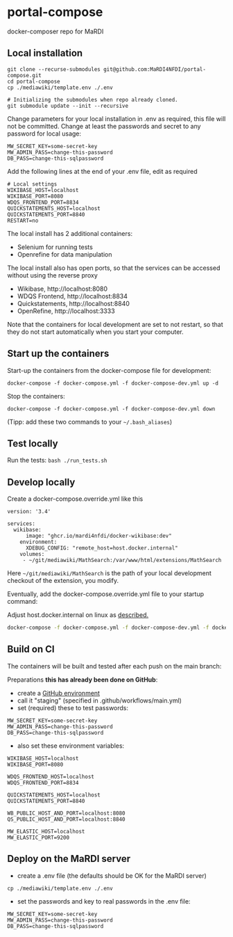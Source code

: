 # portal-compose
docker-composer repo for MaRDI

## Local installation
```
git clone --recurse-submodules git@github.com:MaRDI4NFDI/portal-compose.git
cd portal-compose
cp ./mediawiki/template.env ./.env

# Initializing the submodules when repo already cloned. 
git submodule update --init --recursive
```

Change parameters for your local installation in .env as required, this file will not be committed.
Change at least the passwords and secret to any password for local usage:
```
MW_SECRET_KEY=some-secret-key
MW_ADMIN_PASS=change-this-password
DB_PASS=change-this-sqlpassword
```
Add the following lines at the end of your .env file, edit as required
```
# Local settings
WIKIBASE_HOST=localhost
WIKIBASE_PORT=8080    
WDQS_FRONTEND_PORT=8834
QUICKSTATEMENTS_HOST=localhost
QUICKSTATEMENTS_PORT=8840
RESTART=no
```

The local install has 2 additional containers:
* Selenium for running tests
* Openrefine for data manipulation

The local install also has open ports, so that the services can be accessed without using the reverse proxy
* Wikibase, http://localhost:8080
* WDQS Frontend, http://localhost:8834
* Quickstatements, http://localhost:8840
* OpenRefine, http://localhost:3333

Note that the containers for local development are set to not restart, 
so that they do not start automatically when you start your computer.

## Start up the containers
Start-up the containers from the docker-compose file for development:
```
docker-compose -f docker-compose.yml -f docker-compose-dev.yml up -d
```
Stop the containers:
```
docker-compose -f docker-compose.yml -f docker-compose-dev.yml down
```

(Tipp: add these two commands to your `~/.bash_aliases`)

## Test locally
Run the tests: `bash ./run_tests.sh`

## Develop locally

Create a docker-compose.override.yml like this
```docker-compse
version: '3.4'

services:
  wikibase:
      image: "ghcr.io/mardi4nfdi/docker-wikibase:dev"
    environment:
      XDEBUG_CONFIG: "remote_host=host.docker.internal"
    volumes:
     - ~/git/mediawiki/MathSearch:/var/www/html/extensions/MathSearch
```
Here `~/git/mediawiki/MathSearch` is the path of your local development checkout of the extension, you modify.

Eventually, add the docker-compose.override.yml file to your startup command:

Adjust host.docker.internal on linux as [described.](https://www.jetbrains.com/help/phpstorm/configuring-xdebug.html#configure-xdebug-wsl)
```bash
docker-compose -f docker-compose.yml -f docker-compose-dev.yml -f docker-compose.override.yml up -d
```
## Build on CI 
The containers will be built and tested after each push on the main branch: 

Preparations **this has already been done on GitHub**:
* create a [GitHub environment](https://docs.github.com/en/actions/deployment/targeting-different-environments/using-environments-for-deployment) 
* call it "staging" (specified in .github/workflows/main.yml)
* set (required) these to test passwords:
```
MW_SECRET_KEY=some-secret-key
MW_ADMIN_PASS=change-this-password
DB_PASS=change-this-sqlpassword
```
* also set these environment variables:
```
WIKIBASE_HOST=localhost
WIKIBASE_PORT=8080

WDQS_FRONTEND_HOST=localhost
WDQS_FRONTEND_PORT=8834

QUICKSTATEMENTS_HOST=localhost
QUICKSTATEMENTS_PORT=8840

WB_PUBLIC_HOST_AND_PORT=localhost:8080
QS_PUBLIC_HOST_AND_PORT=localhost:8840

MW_ELASTIC_HOST=localhost
MW_ELASTIC_PORT=9200
```
## Deploy on the MaRDI server
* create a .env file (the defaults should be OK for the MaRDI server)
```
cp ./mediawiki/template.env ./.env
```
* set the passwords and key to real passwords in the .env file:
```
MW_SECRET_KEY=some-secret-key
MW_ADMIN_PASS=change-this-password
DB_PASS=change-this-sqlpassword
```
